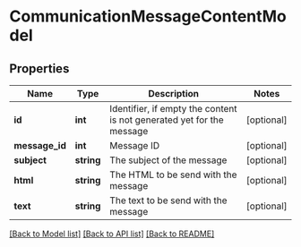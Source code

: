 # CommunicationMessageContentModel

## Properties
Name | Type | Description | Notes
------------ | ------------- | ------------- | -------------
**id** | **int** | Identifier, if empty the content is not generated yet for the message | [optional] 
**message_id** | **int** | Message ID | [optional] 
**subject** | **string** | The subject of the message | [optional] 
**html** | **string** | The HTML to be send with the message | [optional] 
**text** | **string** | The text to be send with the message | [optional] 

[[Back to Model list]](../README.md#documentation-for-models) [[Back to API list]](../README.md#documentation-for-api-endpoints) [[Back to README]](../README.md)


